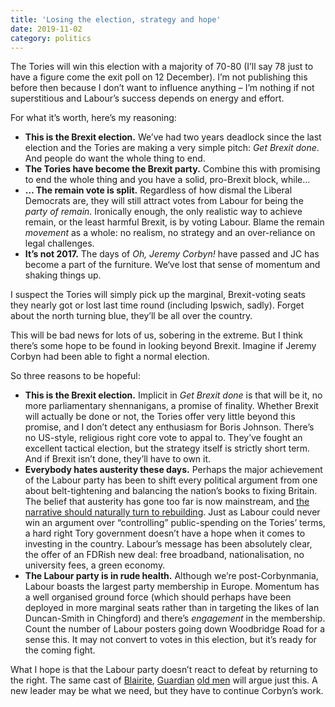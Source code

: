 ```yaml
---
title: 'Losing the election, strategy and hope'
date: 2019-11-02
category: politics
---
```


The Tories will win this election with a majority of 70-80 (I’ll say 78 just to have a figure come the exit poll on 12 December). I’m not publishing this before then because I don’t want to influence anything – I’m nothing if not superstitious and Labour’s success depends on energy and effort.

For what it’s worth, here’s my reasoning:

- **This is the Brexit election.** We’ve had two years deadlock since the last election and the Tories are making a very simple pitch: _Get Brexit done_. And people do want the whole thing to end.
- **The Tories have become the Brexit party.** Combine this with promising to end the whole thing and you have a solid, pro-Brexit block, while&hellip;
- **&hellip; The remain vote is split.** Regardless of how dismal the Liberal Democrats are, they will still attract votes from Labour for being the _party of remain_. Ironically enough, the only realistic way to achieve remain, or the least harmful Brexit, is by voting Labour. Blame the remain _movement_ as a whole: no realism, no strategy and an over-reliance on legal challenges.
- **It’s not 2017.** The days of _Oh, Jeremy Corbyn!_ have passed and JC has become a part of the furniture. We‘ve lost that sense of momentum and shaking things up.

I suspect the Tories will simply pick up the marginal, Brexit-voting seats they nearly got or lost last time round (including Ipswich, sadly). Forget about the north turning blue, they’ll be all over the country.

This will be bad news for lots of us, sobering in the extreme. But I think there’s some hope to be found in looking beyond Brexit. Imagine if Jeremy Corbyn had been able to fight a normal election.

So three reasons to be hopeful:

- **This is the Brexit election.** Implicit in _Get Brexit done_ is that will be it, no more parliamentary shennanigans, a promise of finality. Whether Brexit will actually be done or not, the Tories offer very little beyond this promise, and I don’t detect any enthusiasm for Boris Johnson. There’s no US-style, religious right core vote to appal to. They’ve fought an excellent tactical election, but the strategy itself is strictly short term. And if Brexit isn’t done, they’ll have to own it.
- **Everybody hates austerity these days.** Perhaps the major achievement of the Labour party has been to shift every political argument from one about belt-tightening and balancing the nation’s books to fixing Britain. The belief that austerity has gone too far is now mainstream, and [the narrative should naturally turn to rebuilding](/notes/2018-10-14-rebuild-britain). Just as Labour could never win an argument over “controlling” public-spending on the Tories’ terms, a hard right Tory government doesn’t have a hope when it comes to investing in the country. Labour’s message has been absolutely clear, the offer of an FDRish new deal: free broadband, nationalisation, no university fees, a green economy.
- **The Labour party is in rude health.** Although we’re post-Corbynmania, Labour boasts the largest party membership in Europe. Momentum has a well organised ground force (which should perhaps have been deployed in more marginal seats rather than in targeting the likes of Ian Duncan-Smith in Chingford) and there’s _engagement_ in the membership. Count the number of Labour posters going down Woodbridge Road for a sense this. It may not convert to votes in this election, but it’s ready for the coming fight.

What I hope is that the Labour party doesn’t react to defeat by returning to the right. The same cast of [Blairite](https://www.theguardian.com/profile/martinkettle), [Guardian](https://www.theguardian.com/profile/tobyhelm) [old men](https://www.theguardian.com/profile/andrewrawnsley) will argue just this. A new leader may be what we need, but they have to continue Corbyn’s work.
